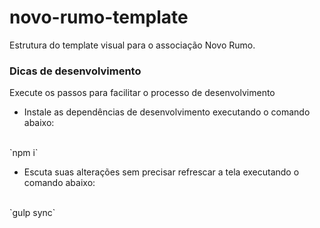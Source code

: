# novo-rumo-template
Estrutura do template visual para o associação Novo Rumo. 

### Dicas de desenvolvimento

Execute os passos para facilitar o processo de desenvolvimento

* Instale as dependências de desenvolvimento executando o comando abaixo:
<br>
`npm i`

* Escuta suas alterações sem precisar refrescar a tela executando o comando abaixo:
<br>
`gulp sync`